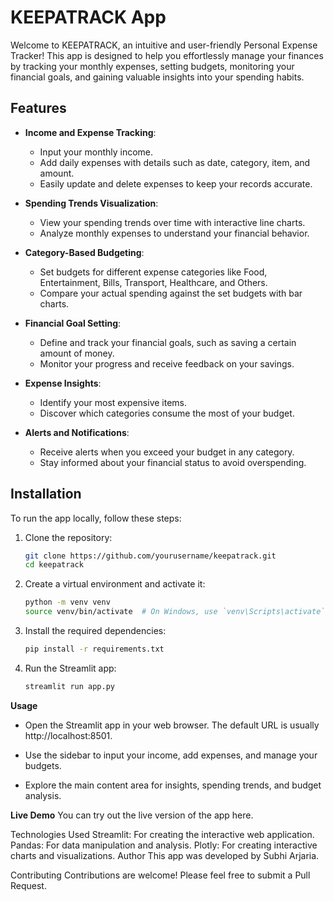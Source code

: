 # KEEPATRACK App

Welcome to KEEPATRACK, an intuitive and user-friendly Personal Expense Tracker! This app is designed to help you effortlessly manage your finances by tracking your monthly expenses, setting budgets, monitoring your financial goals, and gaining valuable insights into your spending habits.

## Features

- **Income and Expense Tracking**: 
  - Input your monthly income.
  - Add daily expenses with details such as date, category, item, and amount.
  - Easily update and delete expenses to keep your records accurate.

- **Spending Trends Visualization**: 
  - View your spending trends over time with interactive line charts.
  - Analyze monthly expenses to understand your financial behavior.

- **Category-Based Budgeting**: 
  - Set budgets for different expense categories like Food, Entertainment, Bills, Transport, Healthcare, and Others.
  - Compare your actual spending against the set budgets with bar charts.

- **Financial Goal Setting**: 
  - Define and track your financial goals, such as saving a certain amount of money.
  - Monitor your progress and receive feedback on your savings.

- **Expense Insights**: 
  - Identify your most expensive items.
  - Discover which categories consume the most of your budget.

- **Alerts and Notifications**: 
  - Receive alerts when you exceed your budget in any category.
  - Stay informed about your financial status to avoid overspending.

## Installation

To run the app locally, follow these steps:

1. Clone the repository:

   ```bash
   git clone https://github.com/yourusername/keepatrack.git
   cd keepatrack
2. Create a virtual environment and activate it:
   ```bash
   python -m venv venv
   source venv/bin/activate  # On Windows, use `venv\Scripts\activate`
3. Install the required dependencies:
   ```bash
   pip install -r requirements.txt
4. Run the Streamlit app:
   ```bash
   streamlit run app.py
   
**Usage**
- Open the Streamlit app in your web browser. The default URL is usually http://localhost:8501.

- Use the sidebar to input your income, add expenses, and manage your budgets.

- Explore the main content area for insights, spending trends, and budget analysis.

**Live Demo**
You can try out the live version of the app here.

Technologies Used
Streamlit: For creating the interactive web application.
Pandas: For data manipulation and analysis.
Plotly: For creating interactive charts and visualizations.
Author
This app was developed by Subhi Arjaria.

Contributing
Contributions are welcome! Please feel free to submit a Pull Request.
